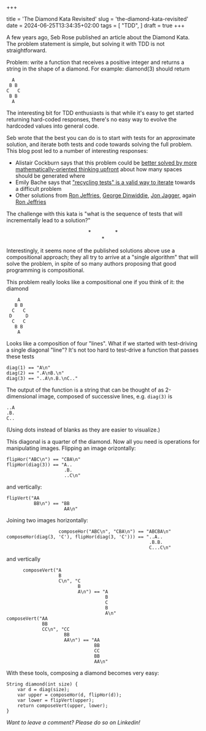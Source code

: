 +++

title = 'The Diamond Kata Revisited'
slug = 'the-diamond-kata-revisited'
date = 2024-06-25T13:34:35+02:00
tags = [
    "TDD",
]
draft = true
+++

A few years ago, Seb Rose published an article about the Diamond Kata. The problem statement is simple, but solving it with TDD is not straightforward.

Problem: write a function that receives a positive integer and returns a string in the shape of a diamond. For example: diamond(3) should return

      A
     B B
    C   C
     B B
      A

The interesting bit for TDD enthusiasts is that while it's easy to get started returning hard-coded responses, there's no easy way to evolve the hardcoded values into general code.

Seb wrote that the best you can do is to start with tests for an approximate solution, and iterate both tests and code towards solving the full problem. This blog post led to a number of interesting responses:

 * Alistair Cockburn says that this problem could be [better solved by more mathematically-oriented thinking upfront](https://web.archive.org/web/20170621004437/http://alistair.cockburn.us/Thinking+before+programming "Alistair.Cockburn.us | Thinking before programming") about how many spaces should be generated where
 * Emily Bache says that ["recycling tests" is a valid way to iterate](https://coding-is-like-cooking.info/2015/04/iterative-incremental-tdd-diamond-kata/ "Coding Is Like Cooking  &raquo; Blog Archive   &raquo; Iterative and Incremental TDD with the Diamond Kata") towards a difficult problem
 * Other solutions from [Ron Jeffries](https://ronjeffries.com/articles/tdd-diamond/ "TDD on the Diamond Problem"), [George Dinwiddie](https://blog.gdinwiddie.com/2014/11/30/another-approach-to-the-diamond-kata/ "Another Approach to the Diamond Kata &#8211; George Dinwiddie&#039;s blog"), [Jon Jagger](https://jonjagger.blogspot.com/2012/06/sliming-and-refactoring-and-deliberate.html "less code, more software: sliming and refactoring and deliberate duplication"), again [Ron Jeffries](https://ronjeffries.com/articles/more-diamond/ "https://ronjeffries.com/articles/more-diamond/")
 
The challenge with this kata is "what is the sequence of tests that will incrementally lead to a solution?"  

<div align="center"> *&nbsp;&nbsp;&nbsp;&nbsp;&nbsp;&nbsp;&nbsp;&nbsp;&nbsp;&nbsp;&nbsp;&nbsp;&nbsp;&nbsp;&nbsp;&nbsp;*<br>*
</div>

Interestingly, it seems none of the published solutions above use a compositional approach; they all try to arrive at a "single algorithm" that will solve the problem, in spite of so many authors proposing that good programming is compositional.

This problem really looks like a compositional one if you think of it: the diamond

        A
       B B
      C   C
     D     D
      C   C
       B B
        A

Looks like a composition of four "lines".  What if we started with test-driving a single diagonal "line"?  It's not too hard to test-drive a function that passes these tests

    diag(1) == "A\n"
    diag(2) == ".A\nB.\n"
    diag(3) == "..A\n.B.\nC.."

The output of the function is a string that can be thought of as 2-dimensional image, composed of successive lines, e.g. `diag(3)` is

    ..A
    .B.
    C..
    
(Using dots instead of blanks as they are easier to visualize.)

This diagonal is a quarter of the diamond.  Now all you need is operations for manipulating images. Flipping an image orizontally:

    flipHor("ABC\n") == "CBA\n"
    flipHor(diag(3)) == "A..
                         .B.
                         ..C\n"
    
and vertically:

    flipVert("AA
              BB\n") == "BB
                         AA\n"
    
Joining two images horizontally:

                       composeHor("ABC\n", "CBA\n") == "ABCBA\n"
    composeHor(diag(3, 'C'), flipHor(diag(3, 'C'))) == "..A..
                                                        .B.B.
                                                        C...C\n"

and vertically

          composeVert("A
                       B
                       C\n", "C
                              B
                              A\n") == "A
                                        B
                                        C
                                        B
                                        A\n"
    composeVert("AA
                 BB
                 CC\n", "CC
                         BB
                         AA\n") == "AA
                                    BB
                                    CC
                                    BB
                                    AA\n"

With these tools, composing a diamond becomes very easy:

    String diamond(int size) {
        var d = diag(size);
        var upper = composeHor(d, flipHor(d));
        var lower = flipVert(upper);
        return composeVert(upper, lower);
    }








*Want to leave a comment? Please do so on Linkedin!*
